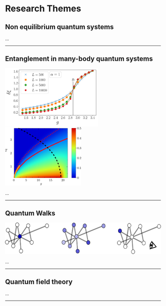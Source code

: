 # Research Themes

## Non equilibrium quantum systems

...

---

## Entanglement in many-body quantum systems


<img src="GAP_CROSSING_ALPHA_1-1.png" alt="negativity" title="entanglement negativity" width="300" height="188" />
<img src="neg_density1-1.png" alt="negativity" title="entanglement negativity" width="246" height="188" /> 

...

---

## Quantum Walks
<img src="qw.png" alt="negativity" title="quantum walk" width="592" height="101" /> 

...

---

## Quantum field theory

...

---
